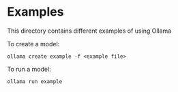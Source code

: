 # Examples

This directory contains different examples of using Ollama

To create a model:

```
ollama create example -f <example file>
```

To run a model:

```
ollama run example
```
